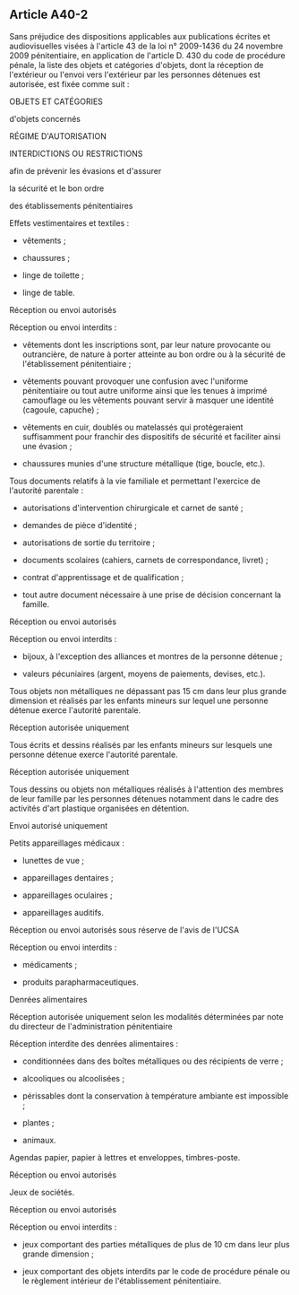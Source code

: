 Article A40-2
----
Sans préjudice des dispositions applicables aux publications écrites et
audiovisuelles visées à l'article 43 de la loi n° 2009-1436 du 24 novembre 2009
pénitentiaire, en application de l'article D. 430 du code de procédure pénale,
la liste des objets et catégories d'objets, dont la réception de l'extérieur ou
l'envoi vers l'extérieur par les personnes détenues est autorisée, est fixée
comme suit :

OBJETS ET CATÉGORIES

d'objets concernés

RÉGIME D'AUTORISATION

INTERDICTIONS OU RESTRICTIONS

afin de prévenir les évasions et d'assurer

la sécurité et le bon ordre

des établissements pénitentiaires

Effets vestimentaires et textiles :

- vêtements ;

- chaussures ;

- linge de toilette ;

- linge de table.

Réception ou envoi autorisés

Réception ou envoi interdits :

- vêtements dont les inscriptions sont, par leur nature provocante ou
outrancière, de nature à porter atteinte au bon ordre ou à la sécurité de
l'établissement pénitentiaire ;

- vêtements pouvant provoquer une confusion avec l'uniforme pénitentiaire ou
tout autre uniforme ainsi que les tenues à imprimé camouflage ou les vêtements
pouvant servir à masquer une identité (cagoule, capuche) ;

- vêtements en cuir, doublés ou matelassés qui protégeraient suffisamment pour
franchir des dispositifs de sécurité et faciliter ainsi une évasion ;

- chaussures munies d'une structure métallique (tige, boucle, etc.).

Tous documents relatifs à la vie familiale et permettant l'exercice de
l'autorité parentale :

- autorisations d'intervention chirurgicale et carnet de santé ;

- demandes de pièce d'identité ;

- autorisations de sortie du territoire ;

- documents scolaires (cahiers, carnets de correspondance, livret) ;

- contrat d'apprentissage et de qualification ;

- tout autre document nécessaire à une prise de décision concernant la famille.

Réception ou envoi autorisés

Réception ou envoi interdits :

- bijoux, à l'exception des alliances et montres de la personne détenue ;

- valeurs pécuniaires (argent, moyens de paiements, devises, etc.).

Tous objets non métalliques ne dépassant pas 15 cm dans leur plus grande
dimension et réalisés par les enfants mineurs sur lequel une personne détenue
exerce l'autorité parentale.

Réception autorisée uniquement

Tous écrits et dessins réalisés par les enfants mineurs sur lesquels une
personne détenue exerce l'autorité parentale.

Réception autorisée uniquement

Tous dessins ou objets non métalliques réalisés à l'attention des membres de
leur famille par les personnes détenues notamment dans le cadre des activités
d'art plastique organisées en détention.

Envoi autorisé uniquement

Petits appareillages médicaux :

- lunettes de vue ;

- appareillages dentaires ;

- appareillages oculaires ;

- appareillages auditifs.

Réception ou envoi autorisés sous réserve de l'avis de l'UCSA

Réception ou envoi interdits :

- médicaments ;

- produits parapharmaceutiques.

Denrées alimentaires

Réception autorisée uniquement selon les modalités déterminées par note du
directeur de l'administration pénitentiaire

Réception interdite des denrées alimentaires :

- conditionnées dans des boîtes métalliques ou des récipients de verre ;

- alcooliques ou alcoolisées ;

- périssables dont la conservation à température ambiante est impossible ;

- plantes ;

- animaux.

Agendas papier, papier à lettres et enveloppes, timbres-poste.

Réception ou envoi autorisés

Jeux de sociétés.

Réception ou envoi autorisés

Réception ou envoi interdits :

- jeux comportant des parties métalliques de plus de 10 cm dans leur plus grande
dimension ;

- jeux comportant des objets interdits par le code de procédure pénale ou le
règlement intérieur de l'établissement pénitentiaire.
